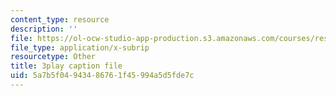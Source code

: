 ```yaml
---
content_type: resource
description: ''
file: https://ol-ocw-studio-app-production.s3.amazonaws.com/courses/res-6-012-introduction-to-probability-spring-2018/5a7b5f04943486761f45994a5d5fde7c_XKYpKYspe1w.srt
file_type: application/x-subrip
resourcetype: Other
title: 3play caption file
uid: 5a7b5f04-9434-8676-1f45-994a5d5fde7c
---
```

